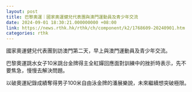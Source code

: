 ```yaml
---
layout: post
title: 巴黎奧運｜國家奧運健兒代表團與澳門運動員及青少年交流
date: 2024-09-01 18:30:21.000000000 +08:00
link: https://news.rthk.hk/rthk/ch/component/k2/1768609-20240901.htm
categories: rthk
---
```


國家奧運健兒代表團到訪澳門第二天，早上與澳門運動員及青少年交流。

巴黎奧運跳水女子10米跳台金牌得主全紅嬋回應面對訓練中的挫折時表示，先不要焦急，慢慢去解決問題。

以破奧運紀錄成績奪得男子100米自由泳金牌的潘展樂說，未來繼續想突破極限。
